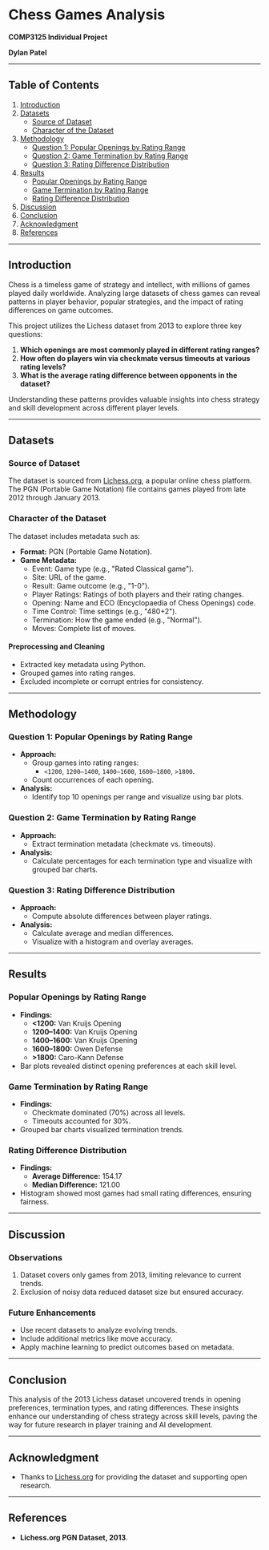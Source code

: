 # Chess Games Analysis  
**COMP3125 Individual Project**  

**Dylan Patel**  

---

## Table of Contents  
1. [Introduction](#introduction)  
2. [Datasets](#datasets)  
    - [Source of Dataset](#source-of-dataset)  
    - [Character of the Dataset](#character-of-the-dataset)  
3. [Methodology](#methodology)  
    - [Question 1: Popular Openings by Rating Range](#question-1-popular-openings-by-rating-range)  
    - [Question 2: Game Termination by Rating Range](#question-2-game-termination-by-rating-range)  
    - [Question 3: Rating Difference Distribution](#question-3-rating-difference-distribution)  
4. [Results](#results)  
    - [Popular Openings by Rating Range](#popular-openings-by-rating-range)  
    - [Game Termination by Rating Range](#game-termination-by-rating-range)  
    - [Rating Difference Distribution](#rating-difference-distribution)  
5. [Discussion](#discussion)  
6. [Conclusion](#conclusion)  
7. [Acknowledgment](#acknowledgment)  
8. [References](#references)  

---

## Introduction  
Chess is a timeless game of strategy and intellect, with millions of games played daily worldwide. Analyzing large datasets of chess games can reveal patterns in player behavior, popular strategies, and the impact of rating differences on game outcomes.  

This project utilizes the Lichess dataset from 2013 to explore three key questions:  
1. **Which openings are most commonly played in different rating ranges?**  
2. **How often do players win via checkmate versus timeouts at various rating levels?**  
3. **What is the average rating difference between opponents in the dataset?**  

Understanding these patterns provides valuable insights into chess strategy and skill development across different player levels.  

---

## Datasets  

### Source of Dataset  
The dataset is sourced from [Lichess.org](https://lichess.org), a popular online chess platform. The PGN (Portable Game Notation) file contains games played from late 2012 through January 2013.  

### Character of the Dataset  
The dataset includes metadata such as:  
- **Format:** PGN (Portable Game Notation).  
- **Game Metadata:**  
    - Event: Game type (e.g., "Rated Classical game").  
    - Site: URL of the game.  
    - Result: Game outcome (e.g., "1-0").  
    - Player Ratings: Ratings of both players and their rating changes.  
    - Opening: Name and ECO (Encyclopaedia of Chess Openings) code.  
    - Time Control: Time settings (e.g., "480+2").  
    - Termination: How the game ended (e.g., "Normal").  
    - Moves: Complete list of moves.  

#### Preprocessing and Cleaning  
- Extracted key metadata using Python.  
- Grouped games into rating ranges.  
- Excluded incomplete or corrupt entries for consistency.  

---

## Methodology  

### Question 1: Popular Openings by Rating Range  
- **Approach:**  
    - Group games into rating ranges:  
        - `<1200`, `1200–1400`, `1400–1600`, `1600–1800`, `>1800`.  
    - Count occurrences of each opening.  
- **Analysis:**  
    - Identify top 10 openings per range and visualize using bar plots.  

### Question 2: Game Termination by Rating Range  
- **Approach:**  
    - Extract termination metadata (checkmate vs. timeouts).  
- **Analysis:**  
    - Calculate percentages for each termination type and visualize with grouped bar charts.  

### Question 3: Rating Difference Distribution  
- **Approach:**  
    - Compute absolute differences between player ratings.  
- **Analysis:**  
    - Calculate average and median differences.  
    - Visualize with a histogram and overlay averages.  

---

## Results  

### Popular Openings by Rating Range  
- **Findings:**  
    - **<1200:** Van Kruijs Opening  
    - **1200–1400:** Van Kruijs Opening  
    - **1400–1600:** Van Kruijs Opening  
    - **1600–1800:** Owen Defense  
    - **>1800:** Caro-Kann Defense  
- Bar plots revealed distinct opening preferences at each skill level.  

### Game Termination by Rating Range  
- **Findings:**  
    - Checkmate dominated (70%) across all levels.  
    - Timeouts accounted for 30%.  
- Grouped bar charts visualized termination trends.  

### Rating Difference Distribution  
- **Findings:**  
    - **Average Difference:** 154.17  
    - **Median Difference:** 121.00  
- Histogram showed most games had small rating differences, ensuring fairness.  

---

## Discussion  
### Observations  
1. Dataset covers only games from 2013, limiting relevance to current trends.  
2. Exclusion of noisy data reduced dataset size but ensured accuracy.  

### Future Enhancements  
- Use recent datasets to analyze evolving trends.  
- Include additional metrics like move accuracy.  
- Apply machine learning to predict outcomes based on metadata.  

---

## Conclusion  
This analysis of the 2013 Lichess dataset uncovered trends in opening preferences, termination types, and rating differences. These insights enhance our understanding of chess strategy across skill levels, paving the way for future research in player training and AI development.  

---

## Acknowledgment  
- Thanks to [Lichess.org](https://lichess.org) for providing the dataset and supporting open research.  

---

## References  
- **Lichess.org PGN Dataset, 2013**.  
